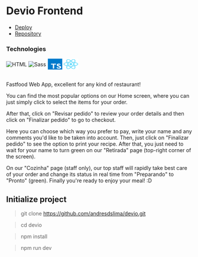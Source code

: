 # Devio Frontend

- [Deploy](https://andresdslima-devio.vercel.app)
- [Repository](https://github.com/andresdslima/devio)

<div>
  <h3>Technologies</h3>
  <img align="center" alt="HTML" height="30" width="40" src="https://cdn.jsdelivr.net/gh/devicons/devicon/icons/html5/html5-plain.svg" />
  <img align="center" alt="Sass" height="30" width="40" src="https://cdn.jsdelivr.net/gh/devicons/devicon/icons/sass/sass-original.svg" />
  <img align="center" alt="TypeScript" height="30" width="40" src="https://raw.githubusercontent.com/devicons/devicon/master/icons/typescript/typescript-plain.svg" />
  <img align="center" alt="React.js" height="30" width="40" src="https://raw.githubusercontent.com/devicons/devicon/master/icons/react/react-original.svg" />
</div>
<br />

<p>Fastfood Web App, excellent for any kind of restaurant!</p>

<p>You can find the most popular options on our Home screen, where you can just simply click to select the items for your order.</p>

<p>After that, click on "Revisar pedido" to review your order details and then click on "Finalizar pedido" to go to checkout.</p>

<p>Here you can choose which way you prefer to pay, write your name and any comments you'd like to be taken into account. Then, just click on "Finalizar pedido" to see the option to print your recipe. After that, you just need to wait for your name to turn green on our "Retirada" page (top-right corner of the screen).</p>

<p>On our "Cozinha" page (staff only), our top staff will rapidly take best care of your order and change its status in real time from "Preparando" to "Pronto" (green). Finally you're ready to enjoy your meal! :D</p>

## Initialize project

>git clone https://github.com/andresdslima/devio.git

>cd devio

>npm install

>npm run dev
